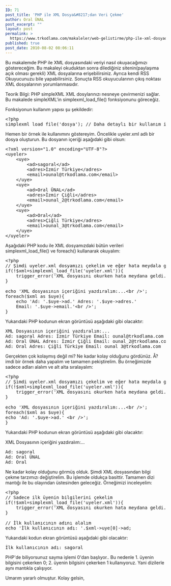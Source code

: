 ```yaml
---
ID: 71
post_title: 'PHP ile XML Dosya&#8217;dan Veri Çekme'
author: Oral ÜNAL
post_excerpt: ""
layout: post
permalink: >
  https://www.trkodlama.com/makaleler/web-gelistirme/php-ile-xml-dosyadan-veri-cekme-71.html
published: true
post_date: 2010-08-02 08:06:11
---
```

Bu makalemde PHP ile XML dosyasındaki veriyi nasıl okuyacağımızı göstereceğim. Bu makaleyi okuduktan sonra dilediğiniz sitenin(paylaşıma açık olması gerekli) XML dosyalarına erişebilirsiniz. Ayrıca kendi RSS Okuyucunuzu bile yapabilirsiniz. Sonuçta RSS okuyucularının çıkış noktası XML dosyalarının yorumlanmasıdır.

Teorik Bilgi: PHP simpleXML XML dosylarınızı nesneye çevirmenizi sağlar. Bu makalede simpleXML'in simplexml_load_file() fonksiyonunu göreceğiz.

Fonksiyonun kullanım yapısı şu şekildedir:
<pre class="prettyprint lang-php" data-start-line="1" data-visibility="visible" data-highlight="" data-caption="">&lt;?php
simplexml_load_file('dosya'); // Daha detaylı bir kullanım için php.net'i ziyaret etmeyi unutmayın</pre>
Hemen bir örnek ile kullanımını göstereyim. Öncelikle uyeler.xml adlı bir dosya oluşturun. Bu dosyanın içeriği aşağıdaki gibi olsun:
<pre class="prettyprint lang-xml" data-start-line="1" data-visibility="visible" data-highlight="" data-caption="">&lt;?xml version="1.0" encoding="UTF-8"?&gt;
&lt;uyeler&gt;
    &lt;uye&gt;
        &lt;ad&gt;sagoral&lt;/ad&gt;
        &lt;adres&gt;İzmir Türkiye&lt;/adres&gt;
        &lt;email&gt;ounal@trkodlama.com&lt;/email&gt;
    &lt;/uye&gt;
    &lt;uye&gt;
        &lt;ad&gt;Oral ÜNAL&lt;/ad&gt;
        &lt;adres&gt;İzmir Çiğli&lt;/adres&gt;
        &lt;email&gt;ounal_2@trkodlama.com&lt;/email&gt;
    &lt;/uye&gt;
    &lt;uye&gt;
        &lt;ad&gt;Oral&lt;/ad&gt;
        &lt;adres&gt;Çiğli Türkiye&lt;/adres&gt;
        &lt;email&gt;ounal_3@trkodlama.com&lt;/email&gt;
    &lt;/uye&gt;
&lt;/uyeler&gt;</pre>
Aşağıdaki PHP kodu ile XML dosyamızdaki bütün verileri simplexml_load_file() ve foreach() kullanarak okuyalım:
<pre class="prettyprint lang-php" data-start-line="1" data-visibility="visible" data-highlight="" data-caption="">&lt;?php
// Şimdi uyeler.xml dosyamızı çekelim ve eğer hata meydala gelirse hatayı yazdıralım:
if(!$xml=simplexml_load_file('uyeler.xml')){
    trigger_error('XML dosyasını okurken hata meydana geldi.',E_USER_ERROR);
}

echo 'XML dosyasının içeriğini yazdıralım:...&lt;br /&gt;';
foreach($xml as $uye){
    echo 'Ad: '.$uye-&gt;ad.' Adres: '.$uye-&gt;adres.'
    Email: '.$uye-&gt;email.'&lt;br /&gt;';
}</pre>
Yukarıdaki PHP kodunun ekran görüntüsü aşağıdaki gibi olacaktır:
<pre class="prettyprint lang-text" data-start-line="1" data-visibility="visible" data-highlight="" data-caption="">XML Dosyasının içeriğini yazdıralım:...
Ad: sagoral Adres: İzmir Türkiye Email: ounal@trkodlama.com
Ad: Oral ÜNAL Adres: İzmir Çiğli Email: ounal_2@trkodlama.com
Ad: Oral Adres: Çiğli Türkiye Email: ounal_3@trkodlama.com</pre>
Gerçekten çok kolaymış değil mi? Ne kadar kolay olduğunu gördünüz. Å?imdi bir örnek daha yapalım ve tamamen pekiştirelim. Bu örneğimizde sadece adları alalım ve alt alta sıralayalım:
<pre class="prettyprint lang-php" data-start-line="1" data-visibility="visible" data-highlight="" data-caption="">&lt;?php
// Şimdi uyeler.xml dosyamızı çekelim ve eğer hata meydala gelirse hatayı yazdıralım:
if(!$xml=simplexml_load_file('uyeler.xml')){
    trigger_error('XML dosyasını okurken hata meydana geldi.',E_USER_ERROR);
}

echo 'XML dosyasının içeriğini yazdıralım:...&lt;br /&gt;';
foreach($xml as $uye){
echo 'Ad: '.$uye-&gt;ad.' &lt;br /&gt;';
}</pre>
Yukarıdaki PHP kodunun ekran görüntüsü aşağıdaki gibi olacaktır:

XML Dosyasının içeriğini yazdıralım:...
<pre class="prettyprint lang-text" data-start-line="1" data-visibility="visible" data-highlight="" data-caption="">Ad: sagoral
Ad: Oral ÜNAL
Ad: Oral</pre>
Ne kadar kolay olduğunu görmüş olduk. Şimdi XML dosyasından bilgi çekme tarzımızı değiştirelim. Bu işlemde oldukça basittir. Tamamen dizi mantığı ile bu olayından üstesinden geleceğiz. Örneğimizi inceleyelim:
<pre class="prettyprint lang-php" data-start-line="1" data-visibility="visible" data-highlight="" data-caption="">&lt;?php
// Sadece ilk üyenin bilgilerini çekelim
if(!$xml=simplexml_load_file('uyeler.xml')){
    trigger_error('XML dosyasını okurken hata meydana geldi.',E_USER_ERROR);
}

// İlk kullanıcının adını alalım
echo 'İlk kullanıcının adı: '.$xml-&gt;uye[0]-&gt;ad;</pre>
Yukarıdaki kodun ekran görüntüsü aşağıdaki gibi olacaktır:
<pre class="prettyprint lang-text" data-start-line="1" data-visibility="visible" data-highlight="" data-caption="">İlk kullanıcının adı: sagoral</pre>
PHP'de biliyorsunuz sayma işlemi 0'dan başlıyor.. Bu nedenle 1. üyenin bilgisini çekerken 0; 2. üyenin bilgisini çekerken 1 kullanıyoruz. Yani dizilerle aynı mantıkla çalışıyor.

Umarım yararlı olmuştur. Kolay gelsin,
